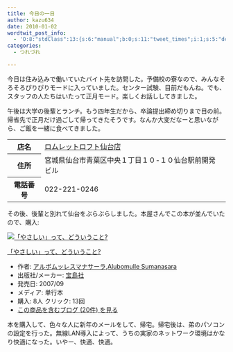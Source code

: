 ```yaml
---
title: 今日の一日
author: kazu634
date: 2010-01-02
wordtwit_post_info:
  - 'O:8:"stdClass":13:{s:6:"manual";b:0;s:11:"tweet_times";i:1;s:5:"delay";i:0;s:7:"enabled";i:1;s:10:"separation";s:2:"60";s:7:"version";s:3:"3.7";s:14:"tweet_template";b:0;s:6:"status";i:2;s:6:"result";a:0:{}s:13:"tweet_counter";i:2;s:13:"tweet_log_ids";a:1:{i:0;i:5039;}s:9:"hash_tags";a:0:{}s:8:"accounts";a:1:{i:0;s:7:"kazu634";}}'
categories:
  - つれづれ

---
```

<div class="section">
<p>
    今日は住み込みで働いていたバイト先を訪問した。予備校の寮なので、みんなそろそろぴりぴりモードに入っていました。センター試験、目前だもんね。でも、スタッフの人たちはいたって正月モード。楽しくお話ししてきました。
</p>
  
<p>
    午後は大学の後輩とランチ。もう四年生だから、卒論提出締め切りまで目の前。帰省先で正月だけ過ごして帰ってきたそうです。なんか大変だなーと思いながら、ご飯を一緒に食べてきました。
</p>
  
<table>
<tr>
<th>
        店名
</th>
      
<td>
<a href="http://www.hotpepper.jp/strJ000301778/?vos=nhppalsa000016" onclick="__gaTracker('send', 'event', 'outbound-article', 'http://www.hotpepper.jp/strJ000301778/?vos=nhppalsa000016', 'ロムレットロフト仙台店');" target="_blank">ロムレットロフト仙台店</a>
</td>
</tr>
    
<tr>
<th>
        住所
</th>
      
<td>
        宮城県仙台市青葉区中央１丁目１０-１０仙台駅前開発ビル
</td>
</tr>
    
<tr>
<th>
        電話番号
</th>
      
<td>
        022-221-0246
</td>
</tr>
</table>
  
<p>
    その後、後輩と別れて仙台をぶらぶらしました。本屋さんでこの本が並んでいたので、購入:
</p>
  
<div class="hatena-asin-detail">
<a href="http://www.amazon.co.jp/dp/4796659552/?tag=hatena_st1-22&ascsubtag=d-7ibv" onclick="__gaTracker('send', 'event', 'outbound-article', 'http://www.amazon.co.jp/dp/4796659552/?tag=hatena_st1-22&ascsubtag=d-7ibv', '');"><img src="https://images-na.ssl-images-amazon.com/images/I/418U0MKBWqL._SL160_.jpg" class="hatena-asin-detail-image" alt="「やさしい」って、どういうこと?" title="「やさしい」って、どういうこと?" /></a></p> 
    
<div class="hatena-asin-detail-info">
<p class="hatena-asin-detail-title">
<a href="http://www.amazon.co.jp/dp/4796659552/?tag=hatena_st1-22&ascsubtag=d-7ibv" onclick="__gaTracker('send', 'event', 'outbound-article', 'http://www.amazon.co.jp/dp/4796659552/?tag=hatena_st1-22&ascsubtag=d-7ibv', '「やさしい」って、どういうこと?');">「やさしい」って、どういうこと?</a>
</p>
      
<ul>
<li>
<span class="hatena-asin-detail-label">作者:</span> <a href="http://d.hatena.ne.jp/keyword/%A5%A2%A5%EB%A5%DC%A5%E0%A5%C3%A5%EC%A5%B9%A5%DE%A5%CA%A5%B5%A1%BC%A5%E9" onclick="__gaTracker('send', 'event', 'outbound-article', 'http://d.hatena.ne.jp/keyword/%A5%A2%A5%EB%A5%DC%A5%E0%A5%C3%A5%EC%A5%B9%A5%DE%A5%CA%A5%B5%A1%BC%A5%E9', 'アルボムッレスマナサーラ');" class="keyword">アルボムッレスマナサーラ</a>,<a href="http://d.hatena.ne.jp/keyword/Alubomulle%20Sumanasara" onclick="__gaTracker('send', 'event', 'outbound-article', 'http://d.hatena.ne.jp/keyword/Alubomulle%20Sumanasara', 'Alubomulle Sumanasara');" class="keyword">Alubomulle Sumanasara</a>
</li>
<li>
<span class="hatena-asin-detail-label">出版社/メーカー:</span> <a href="http://d.hatena.ne.jp/keyword/%CA%F5%C5%E7%BC%D2" onclick="__gaTracker('send', 'event', 'outbound-article', 'http://d.hatena.ne.jp/keyword/%CA%F5%C5%E7%BC%D2', '宝島社');" class="keyword">宝島社</a>
</li>
<li>
<span class="hatena-asin-detail-label">発売日:</span> 2007/09
</li>
<li>
<span class="hatena-asin-detail-label">メディア:</span> 単行本
</li>
<li>
<span class="hatena-asin-detail-label">購入</span>: 8人 <span class="hatena-asin-detail-label">クリック</span>: 13回
</li>
<li>
<a href="http://d.hatena.ne.jp/asin/4796659552" onclick="__gaTracker('send', 'event', 'outbound-article', 'http://d.hatena.ne.jp/asin/4796659552', 'この商品を含むブログ (20件) を見る');" target="_blank">この商品を含むブログ (20件) を見る</a>
</li>
</ul>
</div>
    
<div class="hatena-asin-detail-foot">
</div>
</div>
  
<p>
    本を購入して、色々な人に新年のメールをして、帰宅。帰宅後は、弟のパソコンの設定を行った。無線LAN導入によって、うちの実家のネットワーク環境はかなり快適になった。いやー、快適、快適。
</p>
</div>
